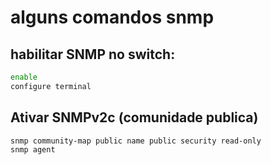 # alguns comandos snmp 



## habilitar SNMP no switch: 

```bash
enable
configure terminal
```

## Ativar SNMPv2c (comunidade publica)
```bash
snmp community-map public name public security read-only
snmp agent
```
